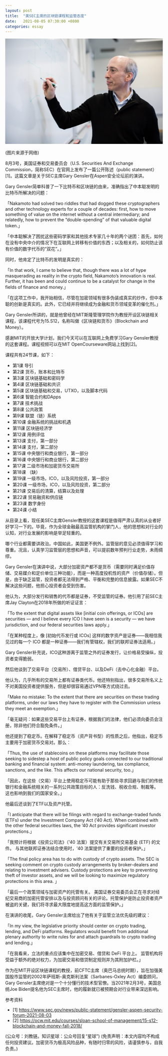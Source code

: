 ```yaml
---
layout: post
title:  "美SEC主席的区块链课程和监管态度"
date:   2021-08-05 07:30:00 +0800
categories: essay
---
```


![](/images/2021/20210805.jpg)

(图片来源于网络)

8月3号，美国证券和交易委员会（U.S. Securities And Exchange Commission，简称SEC）在官网上发布了一篇公开陈述（public statement）[1]。这篇文章是关于SEC主席Gary Gensler在Aspen安全论坛前的演讲。

Gary Gensler简单科普了一下比特币和区块链的由来，准确指出了中本聪发明的比特币所解决的问题：

「Nakamoto had solved two riddles that had dogged these cryptographers and other technology experts for a couple of decades: first, how to move something of value on the internet without a central intermediary; and relatedly, how to prevent the “double-spending” of that valuable digital token.」

「中本聪解决了困扰这些密码学家和其他技术专家几十年的两个谜团：首先，如何在没有中央中介的情况下在互联网上转移有价值的东西；以及相关的，如何防止该有价值的数字代币的“双花”。」

同时，他肯定了比特币的发明是真实的：

「In that work, I came to believe that, though there was a lot of hype masquerading as reality in the crypto field, Nakamoto’s innovation is real. Further, it has been and could continue to be a catalyst for change in the fields of finance and money.」

「在这项工作中，我开始相信，尽管在加密领域有很多伪装成真实的炒作，但中本聪的创新是真实的。此外，它已经并将继续成为金融和货币领域变革的催化剂。」

Gary Gensler所讲的，就是他曾经在MIT斯隆管理学院作为教授开设区块链相关课程，该课程代号为15.S12，名称叫做《区块链和货币》（Blockchain and Money）。

感谢MIT的开放大学计划，我们今天可以在互联网上免费学习Gary Gensler教授的这套课程。课程视频可以在MIT OpenCourseware网站上找到[2]。

课程共有24节课，如下：

- 第1课 导引
- 第2课 货币，账本和比特币
- 第3课 区块链基础和密码学
- 第4课 区块链基础和共识
- 第5课 区块链基础和交易，UTXO，以及脚本代码
- 第6课 智能合约和DApps
- 第7课 技术挑战
- 第8课 公共政策
- 第9课 联盟（链）系统
- 第10课 金融系统的挑战和机遇
- 第11课 区块链经济学
- 第12课 用例评估
- 第13课 支付，第一部分
- 第14课 支付，第二部分
- 第15课 中央银行和商业银行，第一部分
- 第16课 中央银行和商业银行，第二部分
- 第17课 二级市场和加密货币交易所
- 第18课 （缺）
- 第19课 一级市场，ICO，以及风险投资，第一部分
- 第20课 一级市场，ICO，以及风险投资，第二部分
- 第21课 交易后的清算，结算以及处理
- 第22课 贸易融资和供应链
- 第23课 数字身份
- 第24课 小结

从目录上看，现任美SEC主席Gensler教授的这套课程是值得严肃认真的从业者好好学习一下的。毕竟，作为全球金融最高监管机构的掌门人，他的思想和对行业的认知，对行业发展的影响是举足轻重的。

哪个行业都需要讲政治。中国如此，美国更不例外。监管层的意见必须值得学习和尊重。况且，认真学习监管层的思想和声音，可以提前数年预判行业走势，未雨绸缪。

Gary Gensler在演讲中说，大部分加密资产都不是货币（需要同时满足价值存储、交易媒介和定价单位三种功能），而是一种高度投机性的资产（价值存储）。但是，由于缺乏监管，投资者都无法得到严格、平衡和完整的信息披露。如果SEC不解决这些问题，他担心投资者会受到伤害。

他认为，大部分发行和销售的代币都是证券，不受监管的证券。他引用了前SEC主席Jay Clayton在2018年所做的听证证言：

「To the extent that digital assets like [initial coin offerings, or ICOs] are securities — and I believe every ICO I have seen is a security — we have jurisdiction, and our federal securities laws apply.」

「在某种程度上，像 [初始代币发行或 ICOs] 这样的数字资产是证券——我相信我见过的每一个 ICO 都是一种证券——我们有管辖权，我们的联邦证券法适用。」

Gary Gensler补充说，ICO这种游离于监管之外的证券发行，让价格易受操纵，投资者变得脆弱。

然后他谈到了交易平台（交易所）、借贷平台、以及DeFi（去中心化金融）平台。

他认为，几乎所有的交易所上都有证券类代币。他还特别指出，很多交易所名义上不对美国投资者提供服务，但是却很容易通过VPN等方式绕过去。

「Make no mistake: To the extent that there are securities on these trading platforms, under our laws they have to register with the Commission unless they meet an exemption.」

「毫无疑问：如果这些交易平台上有证券，根据我们的法律，他们必须向委员会注册，除非他们符合豁免条件。」

他还提到了稳定币。在解释了稳定币（资产背书型）的性质之后，他指出，稳定币主要用于加密货币交易对。那么：

「Thus, the use of stablecoins on these platforms may facilitate those seeking to sidestep a host of public policy goals connected to our traditional banking and financial system: anti-money laundering, tax compliance, sanctions, and the like. This affects our national security, too.」

「因此，在这些（交易）平台上使用稳定币可能有助于那些寻求回避与我们的传统银行和金融系统相关的一系列公共政策目标的人：反洗钱、税收合规、制裁等。 这也影响到我们的国家安全。」

他最后还谈到了ETF以及资产托管。

「I anticipate that there will be filings with regard to exchange-traded funds (ETFs) under the Investment Company Act (’40 Act). When combined with the other federal securities laws, the ’40 Act provides significant investor protections.」

「我预计将根据《投资公司法》（'40 法案）提交有关交易所交易基金 (ETF) 的文件。 与其他联邦证券法结合使用时，'40 法案提供了重要的投资者保护。」

「The final policy area has to do with custody of crypto assets. The SEC is seeking comment on crypto custody arrangements by broker-dealers and relating to investment advisers. Custody protections are key to preventing theft of investor assets, and we will be looking to maximize regulatory protections in this area. 」

「最后一个政策领域与加密资产的托管有关。 美国证券交易委员会正在寻求对经纪交易商的加密托管安排以及与投资顾问有关的评论。托管保护是防止投资者资产被盗的关键，我们将寻求最大限度地提高这方面的监管保护。」

在演讲的收尾，Gary Gensler主席给出了他有关于监管立法优先级的建议：

「In my view, the legislative priority should center on crypto trading, lending, and DeFi platforms. Regulators would benefit from additional plenary authority to write rules for and attach guardrails to crypto trading and lending.」

「在我看来，立法的重点应该集中在加密交易、借贷和 DeFi 平台上。 监管机构将受益于额外的绝对权力，为加密交易和借贷制定规则并为其附加护栏。」

作为在MIT开设区块链课程的教授，前CFTC主席（奥巴马总统时期），旨在加强美国股市监管的2002年萨班斯-奥克斯利法案（Sarbanes-Oxley Act）编委顾问，Gary Gensler主席绝对是一个十分懂行的技术型官僚。当2021年2月3号，美国总统Joe Biden提名他为SEC主席时，他的履新就已被预期会对行业带来深远影响。

参考资料
- [1] https://www.sec.gov/news/public-statement/gensler-aspen-security-forum-2021-08-03
- [2] https://ocw.mit.edu/courses/sloan-school-of-management/15-s12-blockchain-and-money-fall-2018/

(公众号：刘教链。知识星球：公众号回复“星球”)
(免责声明：本文内容均不构成任何投资建议。加密货币为极高风险品种，有随时归零的风险，请谨慎参与，自我负责。)